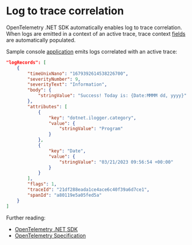 # Log to trace correlation

OpenTelemetry .NET SDK automatically enables log to trace correlation.
When logs are emitted in a context of an active trace, trace context
[fields](https://github.com/open-telemetry/opentelemetry-specification/blob/main/specification/logs/data-model.md#trace-context-fields)
are automatically populated.

Sample console [application](../examples/demo/Service/Program.cs)
emits logs correlated with an active trace:

```json
"logRecords": [
    {
        "timeUnixNano": "1679392614538226700",
        "severityNumber": 9,
        "severityText": "Information",
        "body": {
            "stringValue": "Success! Today is: {Date:MMMM dd, yyyy}"
        },
        "attributes": [
            {
                "key": "dotnet.ilogger.category",
                "value": {
                    "stringValue": "Program"
                }
            },
            {
                "key": "Date",
                "value": {
                    "stringValue": "03/21/2023 09:56:54 +00:00"
                }
            }
        ],
        "flags": 1,
        "traceId": "21df288eada1ce4ace6c40f39a6d7ce1",
        "spanId": "a80119e5a05fed5a"
    }
]
```

Further reading:

- [OpenTelemetry .NET SDK](https://github.com/open-telemetry/opentelemetry-dotnet/tree/main/docs/logs/correlation)
- [OpenTelemetry Specification](https://github.com/open-telemetry/opentelemetry-specification/blob/main/specification/logs/data-model.md#trace-context-fields)
